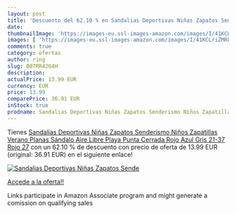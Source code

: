 ```yaml
---
layout: post
title: 'Descuento del 62.10 % en Sandalias Deportivas Niñas Zapatos Sende'
date: 
thumbnailImage: 'https://images-eu.ssl-images-amazon.com/images/I/41KCLriZMRL._SL200_.jpg'
images: [ 'https://images-eu.ssl-images-amazon.com/images/I/41KCLriZMRL._SL200_.jpg' ]
comments: true
category: ofertas
author: ring
slug: B07RR4264H
description:
actualPrice: 13.99 EUR
currency: EUR
price: 13.99
comparePrice: 36.91 EUR
inStock: true
prodname: Sandalias Deportivas Niñas Zapatos Senderismo Niños Zapatillas Verano Planas Sándalo Aire Libre Playa Punta Cerrada Rojo Azul Gris 21-37 Rojo 27
---
```


Tienes [Sandalias Deportivas Niñas Zapatos Senderismo Niños Zapatillas Verano Planas Sándalo Aire Libre Playa Punta Cerrada Rojo Azul Gris 21-37 Rojo 27](https://www.amazon.es/dp/B07RR4264H/?tag=tolees-21) con un 62.10 % de descuento con precio de oferta de 13.99 EUR (original: 36.91 EUR) en el siguiente enlace!

[![Sandalias Deportivas Niñas Zapatos Sende](https://images-eu.ssl-images-amazon.com/images/I/41KCLriZMRL._SL200_.jpg)](https://www.amazon.es/dp/B07RR4264H/?tag=tolees-21)

[Accede a la oferta!!](https://www.amazon.es/dp/B07RR4264H/?tag=tolees-21)

Links participate in Amazon Associate program and might generate a comission on qualifying sales


